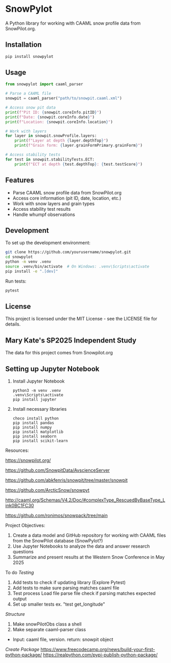# SnowPylot

A Python library for working with CAAML snow profile data from SnowPilot.org.

## Installation

```bash
pip install snowpylot
```

## Usage

```python
from snowpylot import caaml_parser

# Parse a CAAML file
snowpit = caaml_parser("path/to/snowpit.caaml.xml")

# Access snow pit data
print(f"Pit ID: {snowpit.coreInfo.pitID}")
print(f"Date: {snowpit.coreInfo.date}")
print(f"Location: {snowpit.coreInfo.location}")

# Work with layers
for layer in snowpit.snowProfile.layers:
    print(f"Layer at depth {layer.depthTop}")
    print(f"Grain form: {layer.grainFormPrimary.grainForm}")

# Access stability tests
for test in snowpit.stabilityTests.ECT:
    print(f"ECT at depth {test.depthTop}: {test.testScore}")
```

## Features

- Parse CAAML snow profile data from SnowPilot.org
- Access core information (pit ID, date, location, etc.)
- Work with snow layers and grain types
- Access stability test results
- Handle whumpf observations

## Development

To set up the development environment:

```bash
git clone https://github.com/yourusername/snowpylot.git
cd snowpylot
python -m venv .venv
source .venv/bin/activate  # On Windows: .venv\Scripts\activate
pip install -e ".[dev]"
```

Run tests:
```bash
pytest
```

## License

This project is licensed under the MIT License - see the LICENSE file for details.

## Mary Kate's SP2025 Independent Study

 The data for this project comes from Snowpilot.org


 ## Setting up Jupyter Notebook

 1. Install Jupyter Notebook
    
    ```
    python3 -m venv .venv
    .venv\Scripts\activate
    pip install jupyter

    ```

2. Install necessary libraries

   ```
   choco install python
   pip install pandas
   pip install numpy
   pip install matplotlib
   pip install seaborn
   pip install scikit-learn
   ```

Resources:

https://snowpilot.org/

https://github.com/SnowpitData/AvscienceServer

https://github.com/abkfenris/snowpit/tree/master/snowpit

https://github.com/ArcticSnow/snowpyt

http://caaml.org/Schemas/V4.2/Doc/#complexType_RescuedByBaseType_Link0BC1FC30

https://github.com/ronimos/snowpack/tree/main


Project Objectives:

1. Create a data model and GitHub repository for working with CAAML files from the SnowPilot database (SnowPylot?)
2. Use Jupyter Notebooks to analyze the data and answer research questions
3. Summarize and present results at the Western Snow Conference in May 2025



To do
*Testing*
1. Add tests to check if updating library (Explore Pytest)
2. Add tests to make sure parsing matches caaml file
3. Test process
   Load file
   parse file
   check if parsing matches expected output
4. Set up smaller tests
   ex. "test get_longitude"

*Structure*
1. Make snowPilotObs class a shell
2. Make separate caaml-parser class
* Input: caaml file, version. return: snowpit object

*Create Package*
https://www.freecodecamp.org/news/build-your-first-python-package/
https://realpython.com/pypi-publish-python-package/